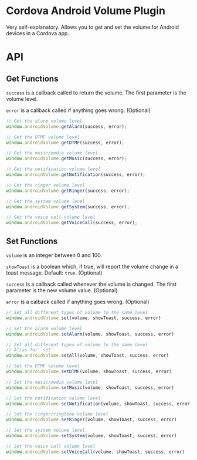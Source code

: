 # Cordova Android Volume Plugin

Very self-explanatory. Allows you to get and set the volume for Android devices in a Cordova app.

# API

## Get Functions

`success` is a callback called to return the volume. The first parameter is the volume level.

`error` is a callback called if anything goes wrong. (Optional)

```js
// Get the alarm volume level
window.androidVolume.getAlarm(success, error);

// Get the DTMF volume level
window.androidVolume.getDTMF(success, error);

// Get the music/media volume level
window.androidVolume.getMusic(success, error);

// Get the notification volume level
window.androidVolume.getNotification(success, error);

// Get the ringer volume level
window.androidVolume.getRinger(success, error);

// Get the system volume level
window.androidVolume.getSystem(success, error);

// Get the voice call volume level
window.androidVolume.getVoiceCall(success, error);
```

## Set Functions

`volume` is an integer between 0 and 100.

`showToast` is a boolean which, if true, will report the volume change in a toast message. Default: `true`. (Optional)

`success` is a callback called whenever the volume is changed. The first parameter is the new volume value. (Optional)

`error` is a calback called if anything goes wrong. (Optional)

```js
// Set all different types of volume to the same level
window.androidVolume.set(volume, showToast, success, error)

// Set the alarm volume level
window.androidVolume.setAlarm(volume, showToast, success, error)

// Set all different types of volume to the same level
// Alias for `set`
window.androidVolume.setAll(volume, showToast, success, error)

// Set the DTMF volume level
window.androidVolume.setDTMF(volume, showToast, success, error)

// Set the music/media volume level
window.androidVolume.setMusic(volume, showToast, success, error)

// Set the notification volume level
window.androidVolume.setNotification(volume, showToast, success, error)

// Set the ringer/ringtone volume level
window.androidVolume.setRinger(volume, showToast, success, error)

// Set the system volume level
window.androidVolume.setSystem(volume, showToast, success, error)

// Set the voice call volume level
window.androidVolume.setVoiceCall(volume, showToast, success, error)
```